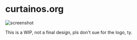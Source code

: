 # curtainos.org

![screenshot](https://i.imgur.com/7EbKpWH.jpg)

This is a WIP, not a final design, pls don't sue for the logo, ty.
